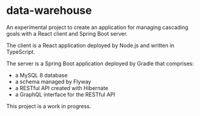 # data-warehouse
An experimental project to create an application for managing cascading goals with a React client and Spring Boot server.

The client is a React application deployed by Node.js and written in TypeScript.

The server is a Spring Boot application deployed by Gradle that comprises:

* a MySQL 8 database
* a schema managed by Flyway
* a RESTful API created with Hibernate
* a GraphQL interface for the RESTful API

This project is a work in progress.
